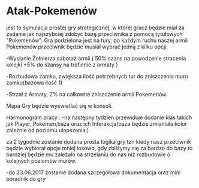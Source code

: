 # Atak-Pokemenów

jest to symulacja prostej gry strategicznej, w której gracz będzie miał za zadanie jak najszybciej zdobyć bazę przeciwnika z pomocą tytułowych "Pokemenów". 
Gra podzielona jest na tury, po każdym ruchu naszej armii Pokemenów przeciwnik będzie musiał wybrać jedną z kilku opcji:

-Wysłanie Żołnierza sabotaż armii ( 50% szans na powodzenie stracenia kolejki +5% do szansy na trafienie z armaty )

-Rozbudowa zamku, zwiększa ilość potrzebnych tur do zniszczenia muru zamku(bazowa ilość 1)

-Strzał z Armaty, 2% na całkowite zniszczenie armii Pokemenów.

Mapa Gry będzie wyświetlać się w konsoli.

Harmonogram pracy :
-na następny tydzień przewiduje dodanie klas takich jak Player, Pokemen,baza oraz ich Interakcja(baza będzie zmianiała kolor zależnie od poziomu ulepszenia )

za 2 tygodnie zostanie dodana prosta logika gry tzn kiedy nasz przeciwnik będzie wybierał opcje mniej losowo, gdy zbliżymy się za bardzo do bazy to  bardziej będzie mu zależało na strzelaniu do nas niż rozbudowie o kolejnych poziomów murów.

-do 23.06.2017 zostanie dodana szczegółowa dokumentacja oraz mini poradnik do gry
